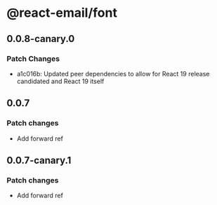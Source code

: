 # @react-email/font

## 0.0.8-canary.0

### Patch Changes

- a1c016b: Updated peer dependencies to allow for React 19 release candidated and React 19 itself

## 0.0.7

### Patch changes

- Add forward ref

## 0.0.7-canary.1

### Patch changes

- Add forward ref
